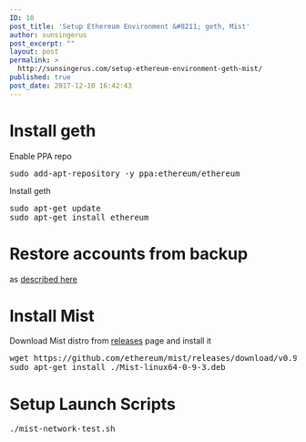 ```yaml
---
ID: 10
post_title: 'Setup Ethereum Environment &#8211; geth, Mist'
author: sunsingerus
post_excerpt: ""
layout: post
permalink: >
  http://sunsingerus.com/setup-ethereum-environment-geth-mist/
published: true
post_date: 2017-12-10 16:42:43
---
```

<h1>Install geth</h1>
Enable PPA repo
<pre class="prettyprint">
sudo add-apt-repository -y ppa:ethereum/ethereum
</pre>
Install geth
<pre class="prettyprint">
sudo apt-get update
sudo apt-get install ethereum
</pre>
<h1>Restore accounts from backup</h1>
as <a href="http://sunsingerus.com/backup-and-restore-ethereum-accountswallets/" target="_blank" rel="noopener">described here</a>
<h1>Install Mist</h1>
Download Mist distro from <a href="https://github.com/ethereum/mist/releases" target="_blank" rel="noopener">releases</a> page and install it
<pre class="prettyprint">
wget https://github.com/ethereum/mist/releases/download/v0.9.3/Mist-linux64-0-9-3.deb
sudo apt-get install ./Mist-linux64-0-9-3.deb
</pre>

<h1>Setup Launch Scripts</h1>
<pre class="prettyprint">
./mist-network-test.sh
</pre>